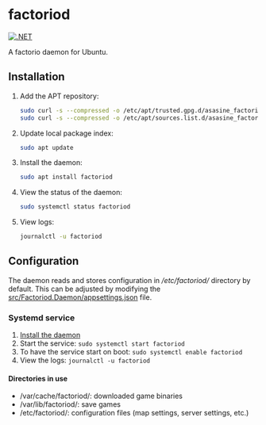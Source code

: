 # factoriod
[![.NET](https://github.com/asasine/factoriod/actions/workflows/dotnet.yml/badge.svg)](https://github.com/asasine/factoriod/actions/workflows/dotnet.yml)

A factorio daemon for Ubuntu.

## Installation
1. Add the APT repository:
    ```bash
    sudo curl -s --compressed -o /etc/apt/trusted.gpg.d/asasine_factoriod.asc 'https://asasine.github.io/factoriod/KEY.asc'
    sudo curl -s --compressed -o /etc/apt/sources.list.d/asasine_factoriod.list https://asasine.github.io/factoriod/sources.list
    ```

1. Update local package index:
    ```bash
    sudo apt update
    ```

1. Install the daemon:
    ```bash
    sudo apt install factoriod
    ```

1. View the status of the daemon:
    ```bash
    sudo systemctl status factoriod
    ```

1. View logs:
    ```bash
    journalctl -u factoriod

## Configuration
The daemon reads and stores configuration in _/etc/factoriod/_ directory by default.
This can be adjusted by modifying the [src/Factoriod.Daemon/appsettings.json](src/Factoriod.Daemon/appsettings.json) file.

### Systemd service
1. [Install the daemon](#building-the-debian-package)
1. Start the service: `sudo systemctl start factoriod`
1. To have the service start on boot: `sudo systemctl enable factoriod`
1. View the logs: `journalctl -u factoriod`

#### Directories in use
- /var/cache/factoriod/: downloaded game binaries
- /var/lib/factoriod/: save games
- /etc/factoriod/: configuration files (map settings, server settings, etc.)
